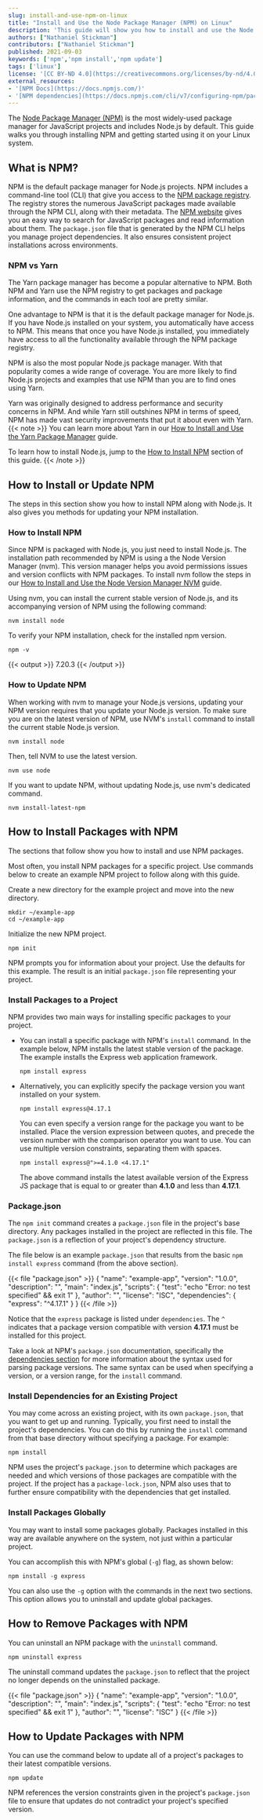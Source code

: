 ```yaml
---
slug: install-and-use-npm-on-linux
title: "Install and Use the Node Package Manager (NPM) on Linux"
description: 'This guide will show you how to install and use the Node Package Manager (NPM), which gives you access to a vast Node.js repository, on Linux.'
authors: ["Nathaniel Stickman"]
contributors: ["Nathaniel Stickman"]
published: 2021-09-03
keywords: ['npm','npm install','npm update']
tags: ['linux']
license: '[CC BY-ND 4.0](https://creativecommons.org/licenses/by-nd/4.0)'
external_resources:
- '[NPM Docs](https://docs.npmjs.com/)'
- '[NPM dependencies](https://docs.npmjs.com/cli/v7/configuring-npm/package-json#dependencies)'
---
```


The [Node Package Manager (NPM)](https://www.npmjs.com/) is the most widely-used package manager for JavaScript projects and includes Node.js by default. This guide walks you through installing NPM and getting started using it on your Linux system.

## What is NPM?

NPM is the default package manager for Node.js projects. NPM includes a command-line tool (CLI) that give you access to the [NPM package registry](https://docs.npmjs.com/cli/v7/using-npm/registry). The registry stores the numerous JavaScript packages made available through the NPM CLI, along with their metadata. The [NPM website](https://www.npmjs.com/) gives you an easy way to search for JavaScript packages and read information about them. The `package.json` file that is generated by the NPM CLI helps you manage project dependencies. It also ensures consistent project installations across environments.


### NPM vs Yarn

The Yarn package manager has become a popular alternative to NPM. Both NPM and Yarn use the NPM registry to get packages and package information, and the commands in each tool are pretty similar.

One advantage to NPM is that it is the default package manager for Node.js. If you have Node.js installed on your system, you automatically have access to NPM. This means that once you have Node.js installed, you immediately have access to all the functionality available through the NPM package registry.

NPM is also the most popular Node.js package manager. With that popularity comes a wide range of coverage. You are more likely to find Node.js projects and examples that use NPM than you are to find ones using Yarn.

Yarn was originally designed to address performance and security concerns in NPM. And while Yarn still outshines NPM in terms of speed, NPM has made vast security improvements that put it about even with Yarn.
{{< note >}}
You can learn more about Yarn in our [How to Install and Use the Yarn Package Manager](/docs/guides/install-and-use-the-yarn-package-manager) guide.

To learn how to install Node.js, jump to the [How to Install NPM](#how-to-install-npm) section of this guide.
{{< /note >}}

## How to Install or Update NPM

The steps in this section show you how to install NPM along with Node.js. It also gives you methods for updating your NPM installation.

### How to Install NPM

Since NPM is packaged with Node.js, you just need to install Node.js. The installation path recommended by NPM is using a the Node Version Manager (nvm). This version manager helps you avoid permissions issues and version conflicts with NPM packages. To install nvm follow the steps in our [How to Install and Use the Node Version Manager NVM](/docs/guides/how-to-install-use-node-version-manager-nvm/#installing-and-configuring-nvm) guide.

Using nvm, you can install the current stable version of Node.js, and its accompanying version of NPM using the following command:

    nvm install node

To verify your NPM installation, check for the installed npm version.

    npm -v

{{< output >}}
7.20.3
{{< /output >}}

### How to Update NPM

When working with nvm to manage your Node.js versions, updating your NPM version requires that you update your Node.js version. To make sure you are on the latest version of NPM, use NVM's `install` command to install the current stable Node.js version.

    nvm install node

Then, tell NVM to use the latest version.

    nvm use node

If you want to update NPM, without updating Node.js, use nvm's dedicated command.

    nvm install-latest-npm

## How to Install Packages with NPM

The sections that follow show you how to install and use NPM packages.

Most often, you install NPM packages for a specific project. Use commands below to create an example NPM project to follow along with this guide.

Create a new directory for the example project and move into the new directory.

    mkdir ~/example-app
    cd ~/example-app

Initialize the new NPM project.

    npm init

NPM prompts you for information about your project. Use the defaults for this example. The result is an initial `package.json` file representing your project.

### Install Packages to a Project

NPM provides two main ways for installing specific packages to your project.

- You can install a specific package with NPM's `install` command. In the example below, NPM installs the latest stable version of the package. The example installs the Express web application framework.

      npm install express

- Alternatively, you can explicitly specify the package version you want installed on your system.

      npm install express@4.17.1

    You can even specify a version range for the package you want to be installed. Place the version expression between quotes, and precede the version number with the comparison operator you want to use. You can use multiple version constraints, separating them with spaces.

      npm install express@">=4.1.0 <4.17.1"

    The above command installs the latest available version of the Express JS package that is equal to or greater than **4.1.0** and less than **4.17.1**.

### Package.json

The `npm init` command creates a `package.json` file in the project's base directory. Any packages installed in the project are reflected in this file. The `package.json` is a reflection of your project's dependency structure.

The file below is an example `package.json` that results from the basic `npm install express` command (from the above section).

{{< file "package.json" >}}
{
  "name": "example-app",
  "version": "1.0.0",
  "description": "",
  "main": "index.js",
  "scripts": {
    "test": "echo \"Error: no test specified\" && exit 1"
  },
  "author": "",
  "license": "ISC",
  "dependencies": {
    "express": "^4.17.1"
  }
}
{{< /file >}}

Notice that the `express` package is listed under `dependencies`. The `^` indicates that a package version compatible with version **4.17.1** must be installed for this project.

Take a look at NPM's `package.json` documentation, specifically the [dependencies section](https://docs.npmjs.com/cli/v7/configuring-npm/package-json#dependencies) for more information about the syntax used for parsing package versions. The same syntax can be used when specifying a version, or a version range, for the `install` command.

### Install Dependencies for an Existing Project

You may come across an existing project, with its own `package.json`, that you want to get up and running. Typically, you first need to install the project's dependencies. You can do this by running the `install` command from that base directory without specifying a package. For example:

    npm install

NPM uses the project's `package.json` to determine which packages are needed and which versions of those packages are compatible with the project. If the project has a `package-lock.json`, NPM also uses that to further ensure compatibility with the dependencies that get installed.

### Install Packages Globally

You may want to install some packages globally. Packages installed in this way are available anywhere on the system, not just within a particular project.

You can accomplish this with NPM's global (`-g`) flag, as shown below:

    npm install -g express

You can also use the `-g` option with the commands in the next two sections. This option allows you to uninstall and update global packages.

## How to Remove Packages with NPM

You can uninstall an NPM package with the `uninstall` command.

    npm uninstall express

The uninstall command updates the  `package.json` to reflect that the project no longer depends on the uninstalled package.

{{< file "package.json" >}}
{
  "name": "example-app",
  "version": "1.0.0",
  "description": "",
  "main": "index.js",
  "scripts": {
    "test": "echo \"Error: no test specified\" && exit 1"
  },
  "author": "",
  "license": "ISC"
}
{{< /file >}}

## How to Update Packages with NPM

You can use the command below to update all of a project's packages to their latest compatible versions.

    npm update

NPM references the version constraints given in the project's `package.json` file to ensure that updates do not contradict your project's specified version.
